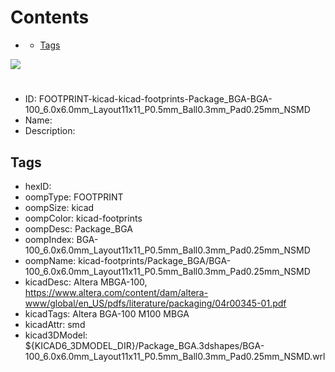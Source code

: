 



Contents
========

* [](#)
	* [Tags](#tags)
  
![][im]
# 

- ID: FOOTPRINT-kicad-kicad-footprints-Package_BGA-BGA-100_6.0x6.0mm_Layout11x11_P0.5mm_Ball0.3mm_Pad0.25mm_NSMD
- Name: 
- Description: 

## Tags

- hexID: 
- oompType: FOOTPRINT
- oompSize: kicad
- oompColor: kicad-footprints
- oompDesc: Package_BGA
- oompIndex: BGA-100_6.0x6.0mm_Layout11x11_P0.5mm_Ball0.3mm_Pad0.25mm_NSMD
- oompName: kicad-footprints/Package_BGA/BGA-100_6.0x6.0mm_Layout11x11_P0.5mm_Ball0.3mm_Pad0.25mm_NSMD
- kicadDesc: Altera MBGA-100, https://www.altera.com/content/dam/altera-www/global/en_US/pdfs/literature/packaging/04r00345-01.pdf
- kicadTags: Altera BGA-100 M100 MBGA
- kicadAttr: smd
- kicad3DModel: ${KICAD6_3DMODEL_DIR}/Package_BGA.3dshapes/BGA-100_6.0x6.0mm_Layout11x11_P0.5mm_Ball0.3mm_Pad0.25mm_NSMD.wrl



[im]: image.png
